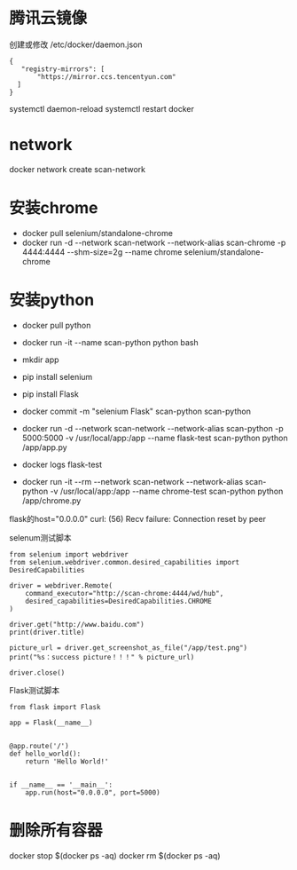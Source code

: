 # 腾讯云镜像
创建或修改 /etc/docker/daemon.json
```
{
   "registry-mirrors": [
       "https://mirror.ccs.tencentyun.com"
  ]
}
```
systemctl daemon-reload
systemctl restart docker

# network
docker network create scan-network


# 安装chrome
* docker pull selenium/standalone-chrome
* docker run -d --network scan-network --network-alias scan-chrome -p 4444:4444 --shm-size=2g --name chrome selenium/standalone-chrome


# 安装python
* docker pull python
* docker run -it --name scan-python python bash

* mkdir app
* pip install selenium
* pip install Flask

* docker commit -m "selenium Flask" scan-python scan-python
* docker run -d --network scan-network --network-alias scan-python -p 5000:5000 -v /usr/local/app:/app --name flask-test scan-python python /app/app.py
* docker logs flask-test
* docker run -it --rm --network scan-network --network-alias scan-python -v /usr/local/app:/app --name chrome-test scan-python python /app/chrome.py


flask的host="0.0.0.0"
curl: (56) Recv failure: Connection reset by peer


selenum测试脚本
```
from selenium import webdriver
from selenium.webdriver.common.desired_capabilities import DesiredCapabilities

driver = webdriver.Remote(
    command_executor="http://scan-chrome:4444/wd/hub",
    desired_capabilities=DesiredCapabilities.CHROME
)

driver.get("http://www.baidu.com")
print(driver.title)

picture_url = driver.get_screenshot_as_file("/app/test.png")
print("%s：success picture！！！" % picture_url)

driver.close()
```
Flask测试脚本
```
from flask import Flask

app = Flask(__name__)


@app.route('/')
def hello_world():
    return 'Hello World!'


if __name__ == '__main__':
    app.run(host="0.0.0.0", port=5000)
```

# 删除所有容器
docker stop $(docker ps -aq)
docker rm $(docker ps -aq)








